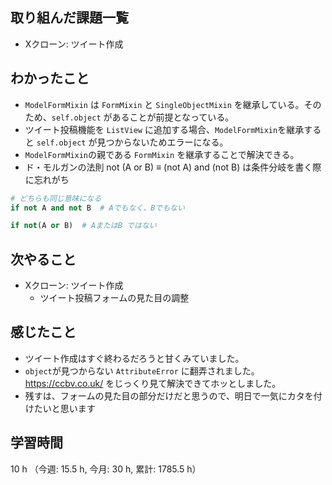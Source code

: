 ## 取り組んだ課題一覧
- Xクローン: ツイート作成

## わかったこと
- `ModelFormMixin` は `FormMixin` と `SingleObjectMixin` を継承している。そのため、`self.object` があることが前提となっている。
- ツイート投稿機能を `ListView` に追加する場合、`ModelFormMixin`を継承すると `self.object` が見つからないためエラーになる。
- `ModelFormMixin`の親である `FormMixin` を継承することで解決できる。
- ド・モルガンの法則 not (A or B)  ≡  (not A) and (not B) は条件分岐を書く際に忘れがち
```python
# どちらも同じ意味になる
if not A and not B  # Aでもなく、Bでもない

if not(A or B)  # AまたはB ではない
```
 
## 次やること
- Xクローン: ツイート作成
    - ツイート投稿フォームの見た目の調整

## 感じたこと
- ツイート作成はすぐ終わるだろうと甘くみていました。
- `object`が見つからない `AttributeError` に翻弄されました。https://ccbv.co.uk/ をじっくり見て解決できてホッとしました。
- 残すは、フォームの見た目の部分だけだと思うので、明日で一気にカタを付けたいと思います

## 学習時間
10 h （今週: 15.5 h, 今月: 30 h, 累計: 1785.5 h）